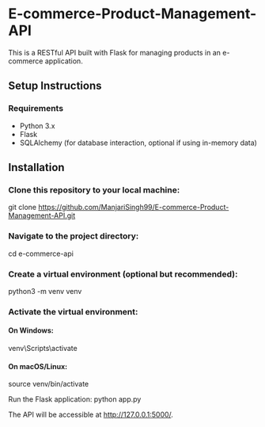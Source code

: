 # E-commerce-Product-Management-API

This is a RESTful API built with Flask for managing products in an e-commerce application.

## Setup Instructions
### Requirements
- Python 3.x
- Flask
- SQLAlchemy (for database interaction, optional if using in-memory data)
  
## Installation
### Clone this repository to your local machine:
git clone https://github.com/ManjariSingh99/E-commerce-Product-Management-API.git
### Navigate to the project directory:
cd e-commerce-api
### Create a virtual environment (optional but recommended):
python3 -m venv venv
### Activate the virtual environment:
#### On Windows:
venv\Scripts\activate
#### On macOS/Linux:
source venv/bin/activate


Run the Flask application:
python app.py

The API will be accessible at http://127.0.0.1:5000/.
